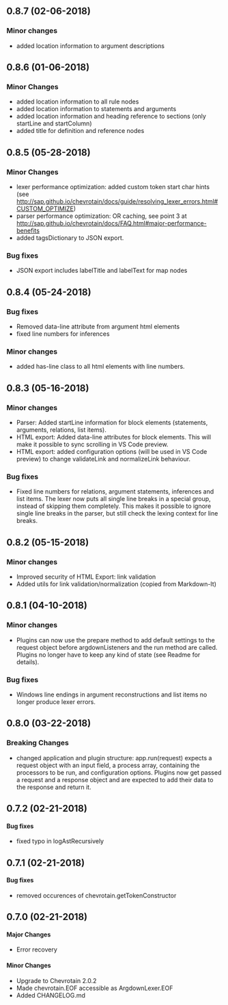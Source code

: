 ## 0.8.7 (02-06-2018)

### Minor changes

* added location information to argument descriptions

## 0.8.6 (01-06-2018)

### Minor Changes

* added location information to all rule nodes
* added location information to statements and arguments
* added location information and heading reference to sections (only startLine and startColumn)
* added title for definition and reference nodes

## 0.8.5 (05-28-2018)

### Minor Changes

* lexer performance optimization: added custom token start char hints (see http://sap.github.io/chevrotain/docs/guide/resolving_lexer_errors.html#CUSTOM_OPTIMIZE)
* parser performance optimization: OR caching, see point 3 at http://sap.github.io/chevrotain/docs/FAQ.html#major-performance-benefits
* added tagsDictionary to JSON export.

### Bug fixes

* JSON export includes labelTitle and labelText for map nodes

## 0.8.4 (05-24-2018)

### Bug fixes

* Removed data-line attribute from argument html elements
* fixed line numbers for inferences

### Minor changes

* added has-line class to all html elements with line numbers.

## 0.8.3 (05-16-2018)

### Minor changes

* Parser: Added startLine information for block elements (statements, arguments, relations, list items).
* HTML export: Added data-line attributes for block elements. This will make it possible to sync scrolling in VS Code preview.
* HTML export: added configuration options (will be used in VS Code preview) to change validateLink and normalizeLink behaviour.

### Bug fixes

* Fixed line numbers for relations, argument statements, inferences and list items. The lexer now puts all single line breaks in a special group, instead of skipping them completely. This makes it possible to ignore single line breaks in the parser, but still check the lexing context for line breaks.

## 0.8.2 (05-15-2018)

### Minor changes

* Improved security of HTML Export: link validation
* Added utils for link validation/normalization (copied from Markdown-It)

## 0.8.1 (04-10-2018)

### Minor changes

* Plugins can now use the prepare method to add default settings to the request object before argdownListeners and the run method are called. Plugins no longer have to keep any kind of state (see Readme for details).

### Bug fixes

* Windows line endings in argument reconstructions and list items no longer produce lexer errors.

## 0.8.0 (03-22-2018)

### Breaking Changes

* changed application and plugin structure: app.run(request) expects a request object with an input field, a process array, containing the processors to be run, and configuration options. Plugins now get passed a request and a response object and are expected to add their data to the response and return it.

## 0.7.2 (02-21-2018)

#### Bug fixes

* fixed typo in logAstRecursively

## 0.7.1 (02-21-2018)

#### Bug fixes

* removed occurences of chevrotain.getTokenConstructor

## 0.7.0 (02-21-2018)

#### Major Changes

* Error recovery

#### Minor Changes

* Upgrade to Chevrotain 2.0.2
* Made chevrotain.EOF accessible as ArgdownLexer.EOF
* Added CHANGELOG.md
